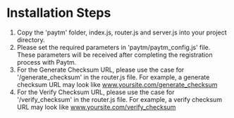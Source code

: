 # Installation Steps

1. Copy the 'paytm' folder, index.js, router.js and server.js into your project directory.
2. Please set the required parameters in 'paytm/paytm_config.js' file. These parameters will be received after completing the registration process with Paytm.
3. For the Generate Checksum URL, please use the case for '/generate_checksum' in the router.js file. For example, a generate checksum URL may look like www.yoursite.com/generate_checksum
4. For the Verify Checksum URL, please use the case for '/verify_checksum' in the router.js file. For example, a verify checksum URL may look like www.yoursite.com/verify_checksum
